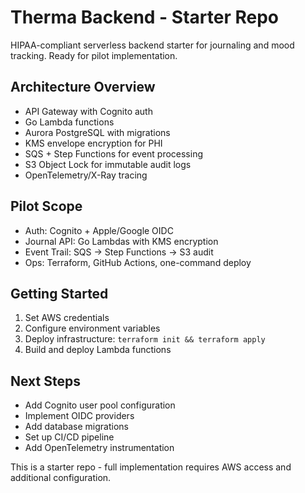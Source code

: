 # Therma Backend - Starter Repo

HIPAA-compliant serverless backend starter for journaling and mood tracking. Ready for pilot implementation.

## Architecture Overview
- API Gateway with Cognito auth
- Go Lambda functions
- Aurora PostgreSQL with migrations
- KMS envelope encryption for PHI
- SQS + Step Functions for event processing
- S3 Object Lock for immutable audit logs
- OpenTelemetry/X-Ray tracing

## Pilot Scope
- Auth: Cognito + Apple/Google OIDC
- Journal API: Go Lambdas with KMS encryption
- Event Trail: SQS → Step Functions → S3 audit
- Ops: Terraform, GitHub Actions, one-command deploy

## Getting Started
1. Set AWS credentials
2. Configure environment variables
3. Deploy infrastructure: `terraform init && terraform apply`
4. Build and deploy Lambda functions

## Next Steps
- Add Cognito user pool configuration
- Implement OIDC providers
- Add database migrations
- Set up CI/CD pipeline
- Add OpenTelemetry instrumentation

This is a starter repo - full implementation requires AWS access and additional configuration.